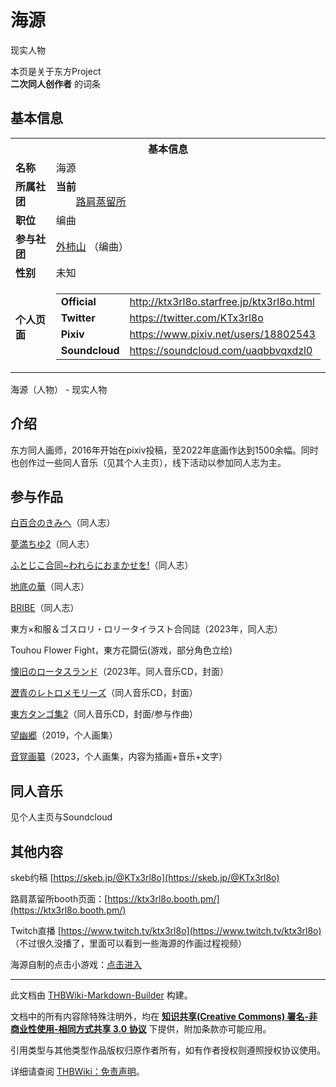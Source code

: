 # 海源

<!-- source html: G:\repos\THBWiki-Markdown-Builder\THBWikiMarkdown\Temp\main\4\4b\ns0%3A%E6%B5%B7%E6%BA%90.html -->

现实人物

本页是关于东方Project  
 **二次同人创作者** 的词条
## 基本信息

<table><tbody><tr><th colspan="3">基本信息</th></tr><tr><td class="label"><b>名称</b></td><td> 海源 </td></tr><tr><td class="label"><b>所属社团</b></td><td><b>当前</b><div style="margin-left:2em;"><a href="./路肩蒸留所.md" title="路肩蒸留所">路肩蒸留所</a></div></td></tr><tr><td class="label"><b>职位</b></td><td>编曲</td></tr><tr><td class="label"><b>参与社团</b></td><td><a href="./外柿山.md" title="外柿山">外柿山</a> （编曲）</td></tr><tr><td class="label"><b>性别</b></td><td>未知</td></tr><tr><td class="label"><b>个人页面</b></td><td><table border="0" cellspacing="0" cellpadding="0"><tbody><tr><td><b>Official</b></td><td><a rel="nofollow" class="external free" href="http://ktx3rl8o.starfree.jp/ktx3rl8o.html">http://ktx3rl8o.starfree.jp/ktx3rl8o.html</a></td></tr><tr><td><b>Twitter</b></td><td><a rel="nofollow" class="external free" href="https://twitter.com/KTx3rl8o">https://twitter.com/KTx3rl8o</a></td></tr><tr><td><b>Pixiv</b></td><td><a rel="nofollow" class="external free" href="https://www.pixiv.net/users/18802543">https://www.pixiv.net/users/18802543</a></td></tr><tr><td><b>Soundcloud</b></td><td><a rel="nofollow" class="external free" href="https://soundcloud.com/uaqbbvqxdzl0">https://soundcloud.com/uaqbbvqxdzl0</a></td></tr></tbody></table></td></tr></tbody></table>

海源（人物） - 现实人物
## 介绍
  
东方同人画师，2016年开始在pixiv投稿，至2022年底画作达到1500余幅。同时也创作过一些同人音乐（见其个人主页），线下活动以参加同人志为主。
  

## 参与作品
  
[白百合のきみへ](./白百合のきみへ.md)（同人志）
  
  
[夢満ちゆ2](./夢満ちゆ2（同人志）.md)（同人志）
  
  
[ふとじこ合同~われらにおまかせを!](./ふとじこ合同~われらにおまかせを!.md)（同人志）
  
  
[地底の華](./地底の華.md)（同人志）
  
  
[BRIBE](./BRIBE.md)（同人志）
  
  
東方×和服＆ゴスロリ・ロリータイラスト合同誌（2023年，同人志）
  
  
Touhou Flower Fight，東方花闘伝(游戏，部分角色立绘)
  
  
[懐旧のロータスランド](./懐旧のロータスランド.md)（2023年。同人音乐CD，封面）
  
  
[瀝青のレトロメモリーズ](./瀝青のレトロメモリーズ.md)（同人音乐CD，封面）
  
  
[東方タンゴ集2](./東方タンゴ集2.md)（同人音乐CD，封面/参与作曲）
  
  
[望幽郷](./望幽郷.md)（2019，个人画集）
  
  
[音覚画纂](./音覚画纂.md)（2023，个人画集，内容为插画+音乐+文字）
  

## 同人音乐
  
见个人主页与Soundcloud
  

## 其他内容
  
skeb约稿 [https://skeb.jp/@KTx3rl8o](https://skeb.jp/@KTx3rl8o)
  
  
路肩蒸留所booth页面：[https://ktx3rl8o.booth.pm/](https://ktx3rl8o.booth.pm/)
  
  
Twitch直播 [https://www.twitch.tv/ktx3rl8o](https://www.twitch.tv/ktx3rl8o) （不过很久没播了，里面可以看到一些海源的作画过程视频）
  
  
海源自制的点击小游戏：[点击进入](http://ktx3rl8o.starfree.jp/Iguana/)
  





---

此文档由 [THBWiki-Markdown-Builder](https://github.com/Delsin-Yu/THBWiki-Markdown-Builder) 构建。

文档中的所有内容除特殊注明外，均在 [**知识共享(Creative Commons) 署名-非商业性使用-相同方式共享 3.0 协议**](https://creativecommons.org/licenses/by-sa/3.0/deed.zh-hans) 下提供，附加条款亦可能应用。

引用类型与其他类型作品版权归原作者所有，如有作者授权则遵照授权协议使用。

详细请查阅 [THBWiki：免责声明](https://thbwiki.cc/THBWiki:%E5%85%8D%E8%B4%A3%E5%A3%B0%E6%98%8E)。

